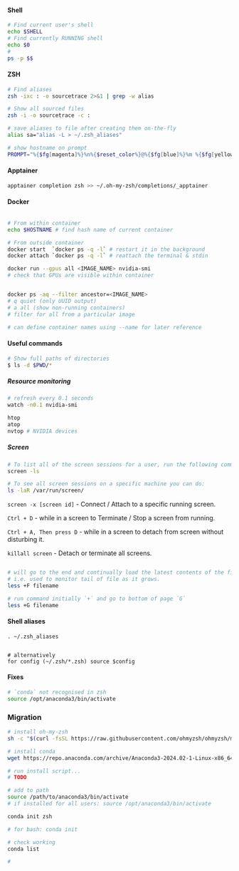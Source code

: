 #### Shell 

```zsh
# Find current user's shell
echo $SHELL
# Find currently RUNNING shell
echo $0
#
ps -p $$

```

#### ZSH

```zsh
# Find aliases
zsh -ixc : -o sourcetrace 2>&1 | grep -w alias

# Show all sourced files
zsh -i -o sourcetrace -c :
```

```zsh
# save aliases to file after creating them on-the-fly
alias sa="alias -L > ~/.zsh_aliases"

```

```zsh
# show hostname on prompt
PROMPT="%{$fg[magenta]%}%n%{$reset_color%}@%{$fg[blue]%}%m %{$fg[yellow]%}%1~ %{$reset_color%}%# "
```

#### Apptainer 

```zsh
apptainer completion zsh >> ~/.oh-my-zsh/completions/_apptainer
```

#### Docker 

```bash

# From within container
echo $HOSTNAME # find hash name of current container

# From outside container
docker start  `docker ps -q -l` # restart it in the background
docker attach `docker ps -q -l` # reattach the terminal & stdin 

docker run --gpus all <IMAGE_NAME> nvidia-smi
# check that GPUs are visible within container


docker ps -aq --filter ancestor=<IMAGE_NAME>
# q quiet (only UUID output)
# a all (show non-running containers)
# filter for all from a particular image 

# can define container names using --name for later reference

```

#### Useful commands 

```zsh
# Show full paths of directories
$ ls -d $PWD/*

```

##### Resource monitoring
```bash
# refresh every 0.1 seconds 
watch -n0.1 nvidia-smi

htop
atop
nvtop # NVIDIA devices
```


##### Screen 

```bash
# To list all of the screen sessions for a user, run the following command as that user:
screen -ls

# To see all screen sessions on a specific machine you can do:
ls -laR /var/run/screen/

```

`screen -x [screen id]` - Connect / Attach to a specific running screen.

`Ctrl + D` - while in a screen to Terminate / Stop a screen from running.

`Ctrl + A, Then press D` - while in a screen to detach from screen without disturbing it.

`killall screen` - Detach or terminate all screens.
```bash

# will go to the end and continually load the latest contents of the file.
# i.e. used to monitor tail of file as it grows. 
less +F filename

# run command initially `+` and go to bottom of page `G`
less +G filename
```


#### Shell aliases

```
. ~/.zsh_aliases 


# alternatively 
for config (~/.zsh/*.zsh) source $config

```

#### Fixes 
```bash
# `conda` not recognised in zsh
source /opt/anaconda3/bin/activate
```


### Migration 

```bash
# install oh-my-zsh
sh -c "$(curl -fsSL https://raw.githubusercontent.com/ohmyzsh/ohmyzsh/master/tools/install.sh)"

# install conda
wget https://repo.anaconda.com/archive/Anaconda3-2024.02-1-Linux-x86_64.sh

# run install script...
# TODO

# add to path
source /path/to/anaconda3/bin/activate
# if installed for all users: source /opt/anaconda3/bin/activate

conda init zsh

# for bash: conda init

# check working
conda list

# 
```
